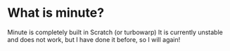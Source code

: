 # What is minute?
Minute is completely built in Scratch (or turbowarp)
It is currently unstable and does not work, but I have done it before, so I will again!
